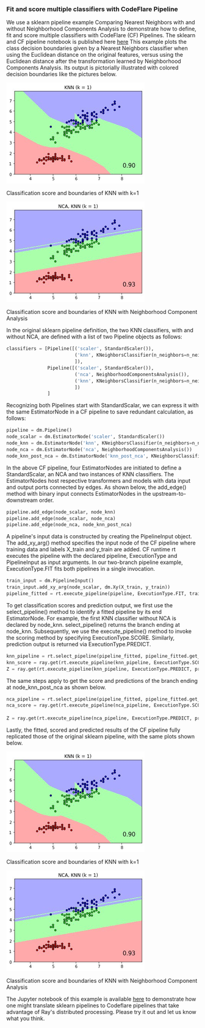 <!--
{% comment %}
Copyright 2021 IBM

Licensed under the Apache License, Version 2.0 (the "License");
you may not use this file except in compliance with the License.
You may obtain a copy of the License at

http://www.apache.org/licenses/LICENSE-2.0

Unless required by applicable law or agreed to in writing, software
distributed under the License is distributed on an "AS IS" BASIS,
WITHOUT WARRANTIES OR CONDITIONS OF ANY KIND, either express or implied.
See the License for the specific language governing permissions and
limitations under the License.
{% endcomment %}
-->

### Fit and score multiple classifiers with CodeFlare Pipeline

We use a sklearn pipeline example Comparing Nearest Neighbors with and without Neighborhood Components Analysis to demonstrate how to define, fit and score multiple classifiers with CodeFlare (CF) Pipelines. The sklearn and CF pipeline notebook is published here [here](https://github.com/project-codeflare/codeflare/blob/main/notebooks/plot_nca_classification.ipynb)
This example plots the class decision boundaries given by a Nearest Neighbors classifier when using the Euclidean distance on the original features, versus using the Euclidean distance after the transformation learned by Neighborhood Components Analysis. Its output is pictorially illustrated with colored decision boundaries like the pictures below.

![](../images/classification_and_score_1.jpeg)

Classification score and boundaries of KNN with k=1

![](../images/classification_and_score_2.jpeg)

Classification score and boundaries of KNN with Neighborhood Component Analysis

In the original sklearn pipeline definition, the two KNN classifiers, with and without NCA, are defined with a list of two Pipeline objects as follows:

```python
classifiers = [Pipeline([('scaler', StandardScaler()),
                         ('knn', KNeighborsClassifier(n_neighbors=n_neighbors))
                         ]),
               Pipeline([('scaler', StandardScaler()),
                         ('nca', NeighborhoodComponentsAnalysis()),
                         ('knn', KNeighborsClassifier(n_neighbors=n_neighbors))
                         ])
               ]
```

Recognizing both Pipelines start with StandardScalar, we can express it with the same EstimatorNode in a CF pipeline to save redundant calculation, as follows:

```python
pipeline = dm.Pipeline()
node_scalar = dm.EstimatorNode('scaler', StandardScaler())
node_knn = dm.EstimatorNode('knn', KNeighborsClassifier(n_neighbors=n_neighbors))
node_nca = dm.EstimatorNode('nca', NeighborhoodComponentsAnalysis())
node_knn_post_nca = dm.EstimatorNode('knn_post_nca', KNeighborsClassifier(n_neighbors=n_neighbors))
```

In the above CF pipeline, four EstimatorNodes are initiated to define a StandardScalar, an NCA and two instances of KNN classifiers. The EstimatorNodes host respective transformers and models with data input and output ports connected by edges. As shown below, the add_edge() method with binary input connects EstimatorNodes in the upstream-to-downstream order.

```python
pipeline.add_edge(node_scalar, node_knn)
pipeline.add_edge(node_scalar, node_nca)
pipeline.add_edge(node_nca, node_knn_post_nca)
```

A pipeline's input data is constructed by creating the PipelineInput object. The add_xy_arg() method specifies the input node of the CF pipeline where training data and labels X_train and y_train are added. CF runtime rt executes the pipeline with the declared pipeline, ExecutionType and PipelineInput as input arguments. In our two-branch pipeline example, ExecutionType.FIT fits both pipelines in a single invocation.

```python
train_input = dm.PipelineInput()
train_input.add_xy_arg(node_scalar, dm.Xy(X_train, y_train))
pipeline_fitted = rt.execute_pipeline(pipeline, ExecutionType.FIT, train_input)
```

To get classification scores and prediction output, we first use the select_pipeline() method to identify a fitted pipeline by its end EstimatorNode. For example, the first KNN classifier without NCA is declared by node_knn. select_pipeline() returns the branch ending at node_knn. Subsequently, we use the execute_pipeline() method to invoke the scoring method by specifying ExecutionType.SCORE. Similarly, prediction output is returned via ExecutionType.PREDICT.

```python
knn_pipeline = rt.select_pipeline(pipeline_fitted, pipeline_fitted.get_xyrefs(node_knn)[0])
knn_score = ray.get(rt.execute_pipeline(knn_pipeline, ExecutionType.SCORE, test_input).get_xyrefs(node_knn)[0].get_Xref())
Z = ray.get(rt.execute_pipeline(knn_pipeline, ExecutionType.PREDICT, predict_input).get_xyrefs(node_knn)[0].get_Xref())
```

The same steps apply to get the score and predictions of the branch ending at node_knn_post_nca as shown below.

```python
nca_pipeline = rt.select_pipeline(pipeline_fitted, pipeline_fitted.get_xyrefs(node_knn_post_nca)[0])
nca_score = ray.get(rt.execute_pipeline(nca_pipeline, ExecutionType.SCORE, test_input).get_xyrefs(node_knn_post_nca)[0].get_Xref())

Z = ray.get(rt.execute_pipeline(nca_pipeline, ExecutionType.PREDICT, predict_input).get_xyrefs(node_knn_post_nca)[0].get_Xref())
```

Lastly, the fitted, scored and predicted results of the CF pipeline fully replicated those of the original sklearn pipeline, with the same plots shown below.

![](../images/classification_and_score_3.jpeg)

Classification score and boundaries of KNN with k=1

![](../images/classification_and_score_4.jpeg)

Classification score and boundaries of KNN with Neighborhood Component Analysis

The Jupyter notebook of this example is available [here](https://github.com/project-codeflare/codeflare/blob/main/notebooks/plot_nca_classification.ipynb) to demonstrate how one might translate sklearn pipelines to Codeflare pipelines that take advantage of Ray's distributed processing. Please try it out and let us know what you think.
